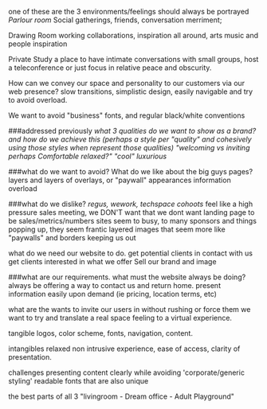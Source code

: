 one of these are the 3 environments/feelings should always be portrayed
*Parlour room*
  Social gatherings, friends, conversation merriment;

Drawing Room
  working collaborations, inspiration all around, arts music and people inspiration

Private Study
  a place to have intimate conversations with small groups, host a teleconference or just focus in relative peace and obscurity.

How can we convey our space and personality to our customers via our web presence?
slow transitions, simplistic design, easily navigable and try to avoid overload.

We want to avoid "business" fonts, and regular black/white conventions

###addressed previously
*what 3 qualities do we want to show as a brand?
and how do we achieve this (perhaps a style per "quality" and cohesively using those styles when represent those qualities)
"welcoming vs inviting perhaps Comfortable relaxed?"  "cool"  luxurious*

###what do we want to avoid?
What do we like about the big guys pages?
layers and layers of overlays, or "paywall" appearances
information overload


###what do we dislike?
*regus, wework, techspace cohoots*
 feel like a high pressure sales meeting, we DON'T want that
 we dont want landing page to be sales/metrics/numbers
 sites seem to busy, to many sponsors and things popping up, they seem frantic
	layered images that seem more like "paywalls" and borders keeping us out


what do we need our website to do.
get potential clients in contact with us
get clients interested in what we offer
Sell our brand and image

###what are our requirements. what must the website always be doing?
always be offering a way to contact us and return home.
present information easily upon demand (ie pricing, location terms, etc)

what are the wants
 to invite our users in without rushing or force them we want to try and translate a real space feeling to a virtual experience.

tangible
logos, color scheme, fonts, navigation, content.

intangibles
relaxed non intrusive experience, ease of access, clarity of presentation.

challenges
presenting content clearly while avoiding 'corporate/generic styling'
readable fonts that are also unique

the best parts of all 3
"livingroom - Dream office - Adult Playground"
